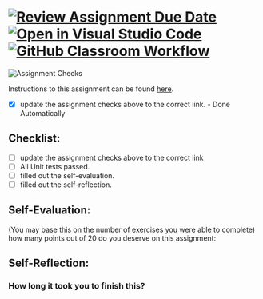 [![Review Assignment Due Date](https://classroom.github.com/assets/deadline-readme-button-24ddc0f5d75046c5622901739e7c5dd533143b0c8e959d652212380cedb1ea36.svg)](https://classroom.github.com/a/1-StSSCt)
[![Open in Visual Studio Code](https://classroom.github.com/assets/open-in-vscode-718a45dd9cf7e7f842a935f5ebbe5719a5e09af4491e668f4dbf3b35d5cca122.svg)](https://classroom.github.com/online_ide?assignment_repo_id=12513922&assignment_repo_type=AssignmentRepo)
[![GitHub Classroom Workflow](https://BurntBrownBoi/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@github.com/IT3049C-Lively-FA23/js-and-dom-exercises-BurntBrownBoi/actions/workflows/classroom.yml/badge.svg)](https://BurntBrownBoi/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@github.com/IT3049C-Lively-FA23/js-and-dom-exercises-BurntBrownBoi/actions/workflows/classroom.yml)
===================================
![Assignment Checks](https://github.com/IT3049C/JS-and-DOM-Exercises/workflows/Assignment%20Checks/badge.svg)

Instructions to this assignment can be found [here](https://reedws.github.io/IT3049C/coursework/labs/js-and-dom-exercises/).
- [x] update the assignment checks above to the correct link. - Done Automatically
## Checklist:
- [ ] update the assignment checks above to the correct link
- [ ] All Unit tests passed.
- [ ] filled out the self-evaluation.
- [ ] filled out the self-reflection.

## Self-Evaluation: 
(You may base this on the number of exercises you were able to complete)
how many points out of 20 do you deserve on this assignment:

## Self-Reflection:
<!-- What did you learn that you found interesting -->

### How long it took you to finish this?
